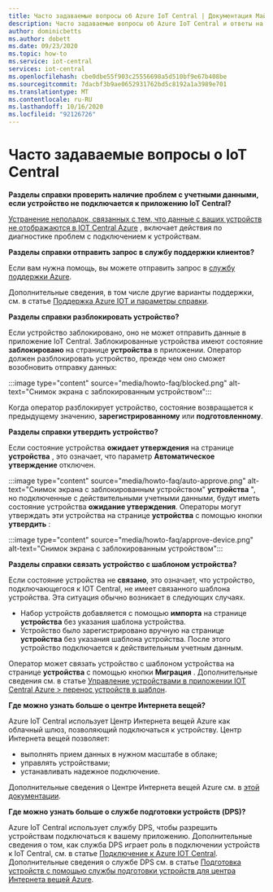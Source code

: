 ```yaml
---
title: Часто задаваемые вопросы об Azure IoT Central | Документация Майкрософт
description: Часто задаваемые вопросы об Azure IoT Central и ответы на них
author: dominicbetts
ms.author: dobett
ms.date: 09/23/2020
ms.topic: how-to
ms.service: iot-central
services: iot-central
ms.openlocfilehash: cbe0dbe55f903c25556698a5d510bf9e67b408be
ms.sourcegitcommit: 7dacbf3b9ae0652931762bd5c8192a1a3989e701
ms.translationtype: MT
ms.contentlocale: ru-RU
ms.lasthandoff: 10/16/2020
ms.locfileid: "92126726"
---
```

# <a name="frequently-asked-questions-for-iot-central"></a>Часто задаваемые вопросы о IoT Central

**Разделы справки проверить наличие проблем с учетными данными, если устройство не подключается к приложению IoT Central?**

[Устранение неполадок, связанных с тем, что данные с ваших устройств не отображаются в IOT Central Azure](troubleshoot-connection.md) , включает действия по диагностике проблем с подключением к устройствам.

**Разделы справки отправить запрос в службу поддержки клиентов?**

Если вам нужна помощь, вы можете отправить запрос в [службу поддержки Azure](https://portal.azure.com/#create/Microsoft.Support).

Дополнительные сведения, в том числе другие варианты поддержки, см. в статье [Поддержка Azure IOT и параметры справки](../../iot-fundamentals/iot-support-help.md).

**Разделы справки разблокировать устройство?**

Если устройство заблокировано, оно не может отправить данные в приложение IoT Central. Заблокированные устройства имеют состояние **заблокировано** на странице **устройства** в приложении. Оператор должен разблокировать устройство, прежде чем оно сможет возобновить отправку данных:

:::image type="content" source="media/howto-faq/blocked.png" alt-text="Снимок экрана с заблокированным устройством":::

Когда оператор разблокирует устройство, состояние возвращается к предыдущему значению, **зарегистрированному** или **подготовленному**.

**Разделы справки утвердить устройство?**

Если состояние устройства **ожидает утверждения** на странице **устройства** , это означает, что параметр **Автоматическое утверждение** отключен.

:::image type="content" source="media/howto-faq/auto-approve.png" alt-text="Снимок экрана с заблокированным устройством" **устройства** ", но подключенные с действительными учетными данными, будут иметь состояние устройства **ожидание утверждения**. Операторы могут утверждать эти устройства на странице **устройства** с помощью кнопки **утвердить** :

:::image type="content" source="media/howto-faq/approve-device.png" alt-text="Снимок экрана с заблокированным устройством":::

**Разделы справки связать устройство с шаблоном устройства?**

Если состояние устройства не **связано**, это означает, что устройство, подключающегося к IOT Central, не имеет связанного шаблона устройства. Эта ситуация обычно возникает в следующих случаях.

- Набор устройств добавляется с помощью **импорта** на странице **устройства** без указания шаблона устройства.
- Устройство было зарегистрировано вручную на странице **устройства** без указания шаблона устройства. После этого устройство подключается к действительным учетным данным.  

Оператор может связать устройство с шаблоном устройства на странице **устройства** с помощью кнопки **Миграция** . Дополнительные сведения см. в статье [Управление устройствами в приложении IOT Central Azure > перенос устройств в шаблон](howto-manage-devices.md).

**Где можно узнать больше о центре Интернета вещей?**

Azure IoT Central использует Центр Интернета вещей Azure как облачный шлюз, позволяющий подключаться к устройству. Центр Интернета вещей позволяет:

- выполнять прием данных в нужном масштабе в облаке;
- управлять устройствами;
- устанавливать надежное подключение.

Дополнительные сведения о Центре Интернета вещей Azure см. в [этой документации](../../iot-hub/index.yml).

**Где можно узнать больше о службе подготовки устройств (DPS)?**

Azure IoT Central использует службу DPS, чтобы разрешить устройствам подключаться к вашему приложению. Дополнительные сведения о том, как служба DPS играет роль в подключении устройств к IoT Central, см. в статье [Подключение к Azure IOT Central](concepts-get-connected.md). Дополнительные сведения о службе DPS см. в статье [Подготовка устройств с помощью службы подготовки устройств для центра Интернета вещей Azure](../../iot-dps/about-iot-dps.md).